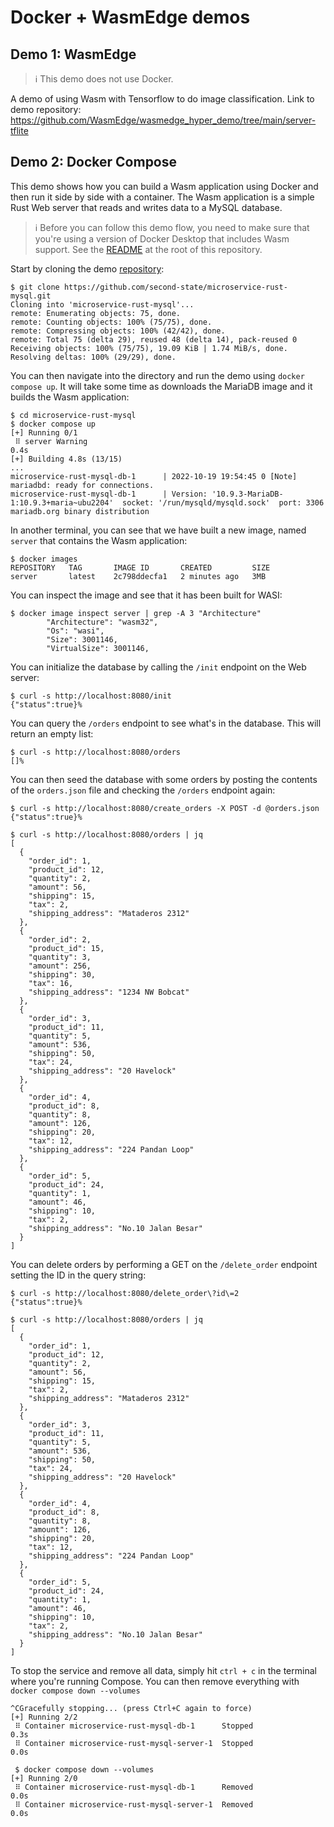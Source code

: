 # Docker + WasmEdge demos

## Demo 1: WasmEdge

> :information_source: This demo does not use Docker.

A demo of using Wasm with Tensorflow to do image classification. Link to demo repository: https://github.com/WasmEdge/wasmedge_hyper_demo/tree/main/server-tflite

## Demo 2: Docker Compose

This demo shows how you can build a Wasm application using Docker and then run it side by side with a container.
The Wasm application is a simple Rust Web server that reads and writes data to a MySQL database.

> :information_source: Before you can follow this demo flow, you need to make sure that you're using a version of Docker Desktop that includes Wasm support.
> See the [README](../README.md) at the root of this repository.

Start by cloning the demo [repository](https://github.com/second-state/microservice-rust-mysql):

```console
$ git clone https://github.com/second-state/microservice-rust-mysql.git
Cloning into 'microservice-rust-mysql'...
remote: Enumerating objects: 75, done.
remote: Counting objects: 100% (75/75), done.
remote: Compressing objects: 100% (42/42), done.
remote: Total 75 (delta 29), reused 48 (delta 14), pack-reused 0
Receiving objects: 100% (75/75), 19.09 KiB | 1.74 MiB/s, done.
Resolving deltas: 100% (29/29), done.
```

You can then navigate into the directory and run the demo using `docker compose up`. It will take some time as downloads the MariaDB image and it builds the Wasm application:

```console
$ cd microservice-rust-mysql
$ docker compose up
[+] Running 0/1
 ⠿ server Warning                                                                                                  0.4s
[+] Building 4.8s (13/15)
...
microservice-rust-mysql-db-1      | 2022-10-19 19:54:45 0 [Note] mariadbd: ready for connections.
microservice-rust-mysql-db-1      | Version: '10.9.3-MariaDB-1:10.9.3+maria~ubu2204'  socket: '/run/mysqld/mysqld.sock'  port: 3306  mariadb.org binary distribution
```

In another terminal, you can see that we have built a new image, named `server` that contains the Wasm application:

```console
$ docker images
REPOSITORY   TAG       IMAGE ID       CREATED         SIZE
server       latest    2c798ddecfa1   2 minutes ago   3MB
```

You can inspect the image and see that it has been built for WASI:

```console
$ docker image inspect server | grep -A 3 "Architecture"
        "Architecture": "wasm32",
        "Os": "wasi",
        "Size": 3001146,
        "VirtualSize": 3001146,
```

You can initialize the database by calling the `/init` endpoint on the Web server:

```console
$ curl -s http://localhost:8080/init
{"status":true}% 
```

You can query the `/orders` endpoint to see what's in the database. This will return an empty list:

```console
$ curl -s http://localhost:8080/orders
[]%
```

You can then seed the database with some orders by posting the contents of the `orders.json` file and checking the `/orders` endpoint again:

```console
$ curl -s http://localhost:8080/create_orders -X POST -d @orders.json
{"status":true}% 

$ curl -s http://localhost:8080/orders | jq
[
  {
    "order_id": 1,
    "product_id": 12,
    "quantity": 2,
    "amount": 56,
    "shipping": 15,
    "tax": 2,
    "shipping_address": "Mataderos 2312"
  },
  {
    "order_id": 2,
    "product_id": 15,
    "quantity": 3,
    "amount": 256,
    "shipping": 30,
    "tax": 16,
    "shipping_address": "1234 NW Bobcat"
  },
  {
    "order_id": 3,
    "product_id": 11,
    "quantity": 5,
    "amount": 536,
    "shipping": 50,
    "tax": 24,
    "shipping_address": "20 Havelock"
  },
  {
    "order_id": 4,
    "product_id": 8,
    "quantity": 8,
    "amount": 126,
    "shipping": 20,
    "tax": 12,
    "shipping_address": "224 Pandan Loop"
  },
  {
    "order_id": 5,
    "product_id": 24,
    "quantity": 1,
    "amount": 46,
    "shipping": 10,
    "tax": 2,
    "shipping_address": "No.10 Jalan Besar"
  }
]
```

You can delete orders by performing a GET on the `/delete_order` endpoint setting the ID in the query string:

```console
$ curl -s http://localhost:8080/delete_order\?id\=2
{"status":true}%

$ curl -s http://localhost:8080/orders | jq
[
  {
    "order_id": 1,
    "product_id": 12,
    "quantity": 2,
    "amount": 56,
    "shipping": 15,
    "tax": 2,
    "shipping_address": "Mataderos 2312"
  },
  {
    "order_id": 3,
    "product_id": 11,
    "quantity": 5,
    "amount": 536,
    "shipping": 50,
    "tax": 24,
    "shipping_address": "20 Havelock"
  },
  {
    "order_id": 4,
    "product_id": 8,
    "quantity": 8,
    "amount": 126,
    "shipping": 20,
    "tax": 12,
    "shipping_address": "224 Pandan Loop"
  },
  {
    "order_id": 5,
    "product_id": 24,
    "quantity": 1,
    "amount": 46,
    "shipping": 10,
    "tax": 2,
    "shipping_address": "No.10 Jalan Besar"
  }
]
```

To stop the service and remove all data, simply hit `ctrl + c` in the terminal where you're running Compose. You can then remove everything with `docker compose down --volumes`

```console
^CGracefully stopping... (press Ctrl+C again to force)
[+] Running 2/2
 ⠿ Container microservice-rust-mysql-db-1      Stopped                                                             0.3s
 ⠿ Container microservice-rust-mysql-server-1  Stopped                                                             0.0s

 $ docker compose down --volumes
[+] Running 2/0
 ⠿ Container microservice-rust-mysql-db-1      Removed                                                             0.0s
 ⠿ Container microservice-rust-mysql-server-1  Removed                                                             0.0s
```
